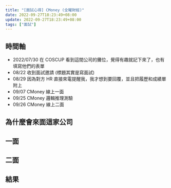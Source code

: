 ```yaml
---
title: "[面試心得] CMoney (全曜財經)"
date: 2022-09-27T18:23:49+08:00
update: 2022-09-27T18:23:49+08:00
tags: ["面試"]
---
```


## 時間軸

* 2022/07/30 在 COSCUP 看到這間公司的攤位，覺得有趣就記下來了，也有填寫他們的表單
* 08/22 收到面試邀請 (標題其實是寫面試)
* 08/29 因為對方 HR 直接來電提醒我，我才想到要回覆，並且把履歷和成績單附上
* 09/07 CMoney 線上一面
* 09/25 CMoney 邏輯推理測驗
* 09/26 CMoney 線上二面

## 為什麼會來面這家公司

## 一面

## 二面

## 結果
